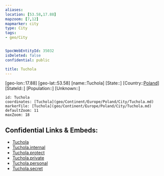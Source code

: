 ```yaml
---
aliases: 
location: [53.58,17.88]
mapzoom: [7,12] 
mapmarker: city 
type: City
tags:
- geo/City


SpocWebEntityId: 35032
isDeleted: false
confidential: public

title: Tuchola
---
```

[geo-lon::17.88]
[geo-lat::53.58]
[name::Tuchola]
[State::]
[Country::[Poland](geo/Continent/Europe/Poland.md)]
[StateId::]
[Population::]
[Unknown::]


```leaflet
id: Tuchola
coordinates: [Tuchola](geo/Continent/Europe/Poland/City/Tuchola.md)
markerFile: [Tuchola](geo/Continent/Europe/Poland/City/Tuchola.md)
defaultZoom: 11 
maxZoom: 18
```


## Confidential Links & Embeds: 
- [Tuchola](../../../../../../_public/geo/Continent/Europe/Poland/City/Tuchola.md) 
- [Tuchola.internal](../../../../../../_internal/geo/Continent/Europe/Poland/City/Tuchola.internal.md) 
- [Tuchola.protect](../../../../../../_protect/geo/Continent/Europe/Poland/City/Tuchola.protect.md) 
- [Tuchola.private](../../../../../../_private/geo/Continent/Europe/Poland/City/Tuchola.private.md) 
- [Tuchola.personal](../../../../../../_personal/geo/Continent/Europe/Poland/City/Tuchola.personal.md) 
- [Tuchola.secret](../../../../../../_secret/geo/Continent/Europe/Poland/City/Tuchola.secret.md) 
